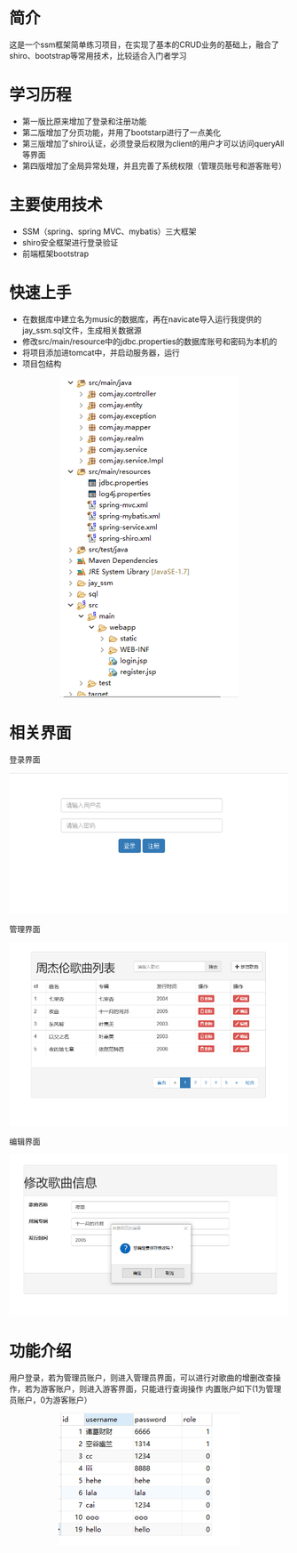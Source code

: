 简介
====
这是一个ssm框架简单练习项目，在实现了基本的CRUD业务的基础上，融合了shiro、bootstrap等常用技术，比较适合入门者学习

学习历程
====
* 第一版比原来增加了登录和注册功能<br/>
* 第二版增加了分页功能，并用了bootstarp进行了一点美化<br/>
* 第三版增加了shiro认证，必须登录后权限为client的用户才可以访问queryAll等界面 <br/>
* 第四版增加了全局异常处理，并且完善了系统权限（管理员账号和游客账号）

主要使用技术
====
* SSM（spring、spring MVC、mybatis）三大框架<br/>
* shiro安全框架进行登录验证<br/>
* 前端框架bootstrap<br/>

快速上手
====
* 在数据库中建立名为music的数据库，再在navicate导入运行我提供的jay_ssm.sql文件，生成相关数据源
* 修改src/main/resource中的jdbc.properties的数据库账号和密码为本机的
* 将项目添加进tomcat中，并启动服务器，运行
* 项目包结构<br/>
<div align=center> <img src="https://github.com/luocai/jay_ssm/blob/master/image/structure.png"/></div>


相关界面
===
登录界面<br/>
<div align=center> <img src="https://github.com/luocai/jay_ssm/blob/master/image/login.png"/></div>

管理界面<br/>
<div align=center> <img src="https://github.com/luocai/jay_ssm/blob/master/image/admin.png"/></div>

编辑界面<br/>
<div align=center> <img src="https://github.com/luocai/jay_ssm/blob/master/image/edit.png"/></div>


功能介绍
====
用户登录，若为管理员账户，则进入管理员界面，可以进行对歌曲的增删改查操作，若为游客账户，则进入游客界面，只能进行查询操作
内置账户如下(1为管理员账户，0为游客账户）<br/>

<div align=center> <img src="https://github.com/luocai/jay_ssm/blob/master/image/datasource.png"/></div>



